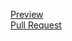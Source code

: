 [Preview](https://romanfedusevych.github.io/Project)
<br>
[Pull Request](https://github.com/romanfedusevych/Project/pull/1/files)
